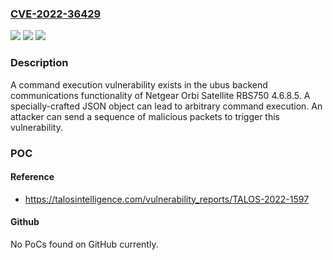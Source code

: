 ### [CVE-2022-36429](https://cve.mitre.org/cgi-bin/cvename.cgi?name=CVE-2022-36429)
![](https://img.shields.io/static/v1?label=Product&message=Orbi%20Satellite%20RBS750&color=blue)
![](https://img.shields.io/static/v1?label=Version&message=%3D%204.6.8.5%20&color=brighgreen)
![](https://img.shields.io/static/v1?label=Vulnerability&message=CWE-912%3A%20Hidden%20Functionality&color=brighgreen)

### Description

A command execution vulnerability exists in the ubus backend communications functionality of Netgear Orbi Satellite RBS750 4.6.8.5. A specially-crafted JSON object can lead to arbitrary command execution. An attacker can send a sequence of malicious packets to trigger this vulnerability.

### POC

#### Reference
- https://talosintelligence.com/vulnerability_reports/TALOS-2022-1597

#### Github
No PoCs found on GitHub currently.

